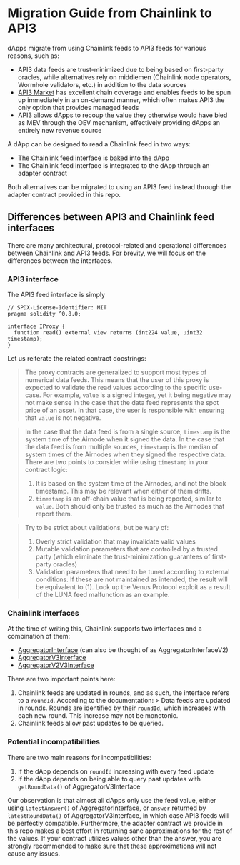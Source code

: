 # Migration Guide from Chainlink to API3

dApps migrate from using Chainlink feeds to API3 feeds for various reasons, such as:

- API3 data feeds are trust-minimized due to being based on first-party oracles, while alternatives rely on middlemen (Chainlink node operators, Wormhole validators, etc.) in addition to the data sources
- [API3 Market](https://market.api3.org/) has excellent chain coverage and enables feeds to be spun up immediately in an on-demand manner, which often makes API3 the only option that provides managed feeds
- API3 allows dApps to recoup the value they otherwise would have bled as MEV through the OEV mechanism, effectively providing dApps an entirely new revenue source

A dApp can be designed to read a Chainlink feed in two ways:

- The Chainlink feed interface is baked into the dApp
- The Chainlink feed interface is integrated to the dApp through an adapter contract

Both alternatives can be migrated to using an API3 feed instead through the adapter contract provided in this repo.

## Differences between API3 and Chainlink feed interfaces

There are many architectural, protocol-related and operational differences between Chainlink and API3 feeds.
For brevity, we will focus on the differences between the interfaces.

### API3 interface

The API3 feed interface is simply

```solidity
// SPDX-License-Identifier: MIT
pragma solidity ^0.8.0;

interface IProxy {
  function read() external view returns (int224 value, uint32 timestamp);
}
```

Let us reiterate the related contract docstrings:

> The proxy contracts are generalized to support most types of numerical data feeds.
> This means that the user of this proxy is expected to validate the read values according to the specific use-case.
> For example, `value` is a signed integer, yet it being negative may not make sense in the case that the data feed represents the spot price of an asset.
> In that case, the user is responsible with ensuring that `value` is not negative.

> In the case that the data feed is from a single source, `timestamp` is the system time of the Airnode when it signed the data.
> In the case that the data feed is from multiple sources, `timestamp` is the median of system times of the Airnodes when they signed the respective data.
> There are two points to consider while using `timestamp` in your contract logic:
>
> 1. It is based on the system time of the Airnodes, and not the block timestamp.
>    This may be relevant when either of them drifts.
> 2. `timestamp` is an off-chain value that is being reported, similar to `value`.
>    Both should only be trusted as much as the Airnodes that report them.

> Try to be strict about validations, but be wary of:
>
> 1. Overly strict validation that may invalidate valid values
> 2. Mutable validation parameters that are controlled by a trusted party (which eliminate the trust-minimization guarantees of first-party oracles)
> 3. Validation parameters that need to be tuned according to external conditions.
>    If these are not maintained as intended, the result will be equivalent to (1).
>    Look up the Venus Protocol exploit as a result of the LUNA feed malfunction as an example.

### Chainlink interfaces

At the time of writing this, Chainlink supports two interfaces and a combination of them:

- [AggregatorInterface](./vendor/AggregatorInterface.sol) (can also be thought of as AggregatorInterfaceV2)
- [AggregatorV3Interface](./vendor/AggregatorV3Interface.sol)
- [AggregatorV2V3Interface](./vendor/AggregatorV2V3Interface.sol)

There are two important points here:

1. Chainlink feeds are updated in rounds, and as such, the interface refers to a `roundId`.
   According to the documentation: > Data feeds are updated in rounds.
   Rounds are identified by their `roundId`, which increases with each new round.
   This increase may not be monotonic.
2. Chainlink feeds allow past updates to be queried.

### Potential incompatibilities

There are two main reasons for incompatibilities:

1. If the dApp depends on `roundId` increasing with every feed update
1. If the dApp depends on being able to query past updates with `getRoundData()` of AggregatorV3Interface

Our observation is that almost all dApps only use the feed value, either using `latestAnswer()` of AggregatorInterface, or `answer` returned by `latestRoundData()` of AggregatorV3Interface, in which case API3 feeds will be perfectly compatible.
Furthermore, the adapter contract we provide in this repo makes a best effort in returning sane approximations for the rest of the values.
If your contract utilizes values other than the answer, you are strongly recommended to make sure that these approximations will not cause any issues.

